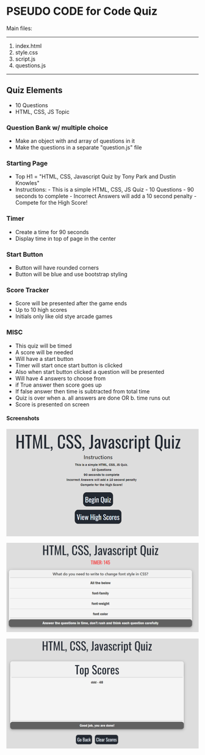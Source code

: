 # PSEUDO CODE for Code Quiz

Main files: 

-------------------
1. index.html
2. style.css
3. script.js
4. questions.js
-------------------

## Quiz Elements

- 10 Questions
- HTML, CSS, JS Topic

### Question Bank w/ multiple choice

- Make an object with and array of questions in it
- Make the questions in a separate "question.js" file


### Starting Page

- Top H1 = "HTML, CSS, Javascript Quiz by Tony Park and Dustin Knowles"
- Instructions:
        - This is a simple HTML, CSS, JS Quiz
        - 10 Questions
        - 90 seconds to complete
        - Incorrect Answers will add a 10 second penalty
        - Compete for the High Score!

### Timer

- Create a time for 90 seconds
- Display time in top of page in the center

### Start Button

- Button will have rounded corners
- Button will be blue and use bootstrap styling

### Score Tracker

- Score will be presented after the game ends
- Up to 10 high scores
- Initials only like old stye arcade games

### MISC

- This quiz will be timed
- A score will be needed
- Will have a start button
- Timer will start once start button is clicked
- Also when start button clicked a question will be presented
- Will have 4 answers to choose from
- if True answer then score goes up
- If false answer then time is subtracted from total time
- Quiz is over when
  a. all answers are done OR
  b. time runs out
- Score is presented on screen

#### Screenshots
![Front Page of Quiz Site](images/quizStart.png)

![Quiz Layout](images/quiz.png)

![Score Page](images/scores.png)

